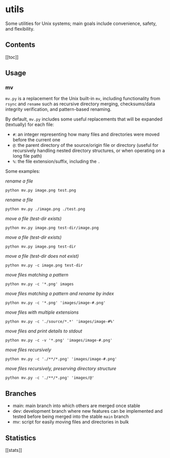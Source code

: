 # utils

Some utilities for Unix systems; main goals include convenience, safety, and
flexibility.

## Contents

[[toc]]

## Usage

### mv

`mv.py` is a replacement for the Unix built-in `mv`, including functionality
from `rsync` and `rename` such as recursive directory merging, checksums/data
integrity verification, and pattern-based renaming.

By default, `mv.py` includes some useful replacements that will be expanded
(textually) for each file:

- `#`: an integer representing how many files and directories were moved before the current one
- `@`: the parent directory of the source/origin file or directory (useful for recursively handling nested directory structures, or when operating on a long file path)
- `%`: the file extension/suffix, including the `.`

Some examples:

*rename a file*
```
python mv.py image.png test.png
```

*rename a file*
```
python mv.py ./image.png ./test.png
```

*move a file (test-dir exists)*
```
python mv.py image.png test-dir/image.png
```

*move a file (test-dir exists)*
```
python mv.py image.png test-dir
```

*move a file (test-dir does not exist)*
```
python mv.py -c image.png test-dir
```

*move files matching a pattern*
```
python mv.py -c '*.png' images
```

*move files matching a pattern and rename by index*
```
python mv.py -c '*.png' 'images/image-#.png'
```

*move files with multiple extensions*
```
python mv.py -c './source/*.*' 'images/image-#%'
```

*move files and print details to stdout*
```
python mv.py -c -v '*.png' 'images/image-#.png'
```

*move files recursively*
```
python mv.py -c './**/*.png' 'images/image-#.png'
```

*move files recursively, preserving directory structure*
```
python mv.py -c './**/*.png' 'images/@'
```

## Branches

- main: main branch into which others are merged once stable
- dev: development branch where new features can be implemented and tested before being merged into the stable `main` branch
- mv: script for easily moving files and directories in bulk

## Statistics

[[stats]]
